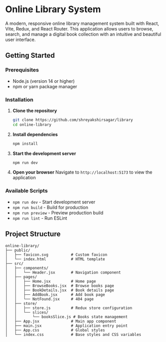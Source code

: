 # Online Library System

A modern, responsive online library management system built with React, Vite, Redux, and React Router. This application allows users to browse, search, and manage a digital book collection with an intuitive and beautiful user interface.


## Getting Started

### Prerequisites

- Node.js (version 14 or higher)
- npm or yarn package manager

### Installation

1. **Clone the repository**
   ```bash
   git clone https://github.com/shreyakshirsagar/library
   cd online-library
   ```

2. **Install dependencies**
   ```bash
   npm install
   ```

3. **Start the development server**
   ```bash
   npm run dev
   ```

4. **Open your browser**
   Navigate to `http://localhost:5173` to view the application

### Available Scripts

- `npm run dev` - Start development server
- `npm run build` - Build for production
- `npm run preview` - Preview production build
- `npm run lint` - Run ESLint

## Project Structure

```
online-library/
├── public/
│   ├── favicon.svg          # Custom favicon
│   └── index.html           # HTML template
├── src/
│   ├── components/
│   │   └── Header.jsx       # Navigation component
│   ├── pages/
│   │   ├── Home.jsx         # Home page
│   │   ├── BrowseBooks.jsx  # Browse books page
│   │   ├── BookDetails.jsx  # Book details page
│   │   ├── AddBook.jsx      # Add book page
│   │   └── NotFound.jsx     # 404 page
│   ├── store/
│   │   ├── store.js         # Redux store configuration
│   │   └── slices/
│   │       └── booksSlice.js # Books state management
│   ├── App.jsx              # Main app component
│   ├── main.jsx             # Application entry point
│   ├── App.css              # Global styles
│   └── index.css            # Base styles and CSS variables
```
